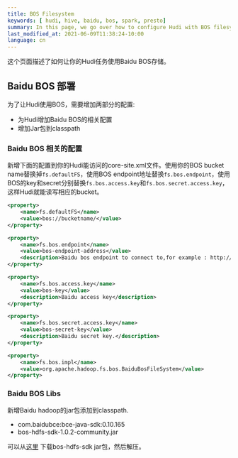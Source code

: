 ```yaml
---
title: BOS Filesystem
keywords: [ hudi, hive, baidu, bos, spark, presto]
summary: In this page, we go over how to configure Hudi with BOS filesystem.
last_modified_at: 2021-06-09T11:38:24-10:00
language: cn
---
```

这个页面描述了如何让你的Hudi任务使用Baidu BOS存储。

## Baidu BOS 部署

为了让Hudi使用BOS，需要增加两部分的配置:

- 为Hudi增加Baidu BOS的相关配置
- 增加Jar包到classpath

### Baidu BOS 相关的配置

新增下面的配置到你的Hudi能访问的core-site.xml文件。使用你的BOS bucket name替换掉`fs.defaultFS`，使用BOS endpoint地址替换`fs.bos.endpoint`，使用BOS的key和secret分别替换`fs.bos.access.key`和`fs.bos.secret.access.key`，这样Hudi就能读写相应的bucket。

```xml
<property>
    <name>fs.defaultFS</name>
    <value>bos://bucketname/</value>
</property>

<property>
    <name>fs.bos.endpoint</name>
    <value>bos-endpoint-address</value>
    <description>Baidu bos endpoint to connect to,for example : http://bj.bcebos.com</description>
</property>

<property>
    <name>fs.bos.access.key</name>
    <value>bos-key</value>
    <description>Baidu access key</description>
</property>

<property>
    <name>fs.bos.secret.access.key</name>
    <value>bos-secret-key</value>
    <description>Baidu secret key.</description>
</property>

<property>
    <name>fs.bos.impl</name>
    <value>org.apache.hadoop.fs.bos.BaiduBosFileSystem</value>
</property>
```

### Baidu BOS Libs

新增Baidu hadoop的jar包添加到classpath.

- com.baidubce:bce-java-sdk:0.10.165
- bos-hdfs-sdk-1.0.2-community.jar 

可以从[这里](https://sdk.bce.baidu.com/console-sdk/bos-hdfs-sdk-1.0.2-community.jar.zip) 下载bos-hdfs-sdk jar包，然后解压。
